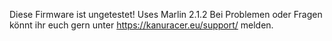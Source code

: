 Diese Firmware ist ungetestet!
Uses Marlin 2.1.2
Bei Problemen oder Fragen könnt ihr euch gern unter <https://kanuracer.eu/support/> melden.
